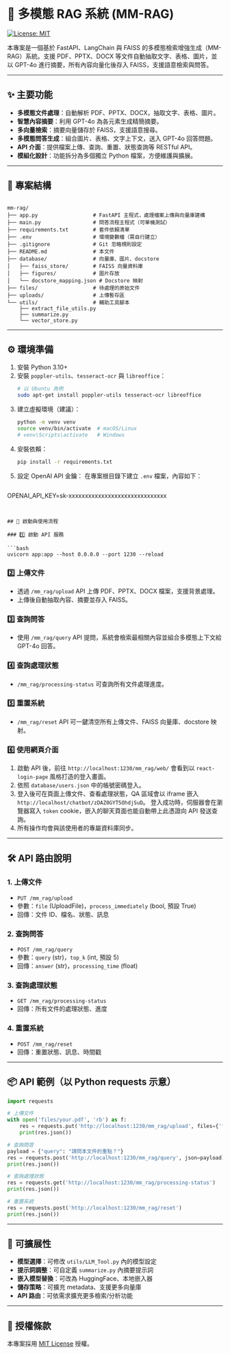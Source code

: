 # 📄 多模態 RAG 系統 (MM-RAG)

[![License: MIT](https://img.shields.io/badge/License-MIT-yellow.svg)](https://opensource.org/licenses/MIT)

本專案是一個基於 FastAPI、LangChain 與 FAISS 的多模態檢索增強生成（MM-RAG）系統。支援 PDF、PPTX、DOCX 等文件自動抽取文字、表格、圖片，並以 GPT-4o 進行摘要，所有內容向量化後存入 FAISS，支援語意檢索與問答。

---

## ✨ 主要功能

- **多模態文件處理**：自動解析 PDF、PPTX、DOCX，抽取文字、表格、圖片。
- **智慧內容摘要**：利用 GPT-4o 為各元素生成精簡摘要。
- **多向量檢索**：摘要向量儲存於 FAISS，支援語意搜尋。
- **多模態問答生成**：組合圖片、表格、文字上下文，送入 GPT-4o 回答問題。
- **API 介面**：提供檔案上傳、查詢、重置、狀態查詢等 RESTful API。
- **模組化設計**：功能拆分為多個獨立 Python 檔案，方便維護與擴展。

---

## 📁 專案結構

```text

mm-rag/
├── app.py                  # FastAPI 主程式，處理檔案上傳與向量庫建構
├── main.py                 # 問答流程主程式（可單機測試）
├── requirements.txt        # 套件依賴清單
├── .env                    # 環境變數檔（需自行建立）
├── .gitignore              # Git 忽略規則設定
├── README.md               # 本文件
├── database/               # 向量庫、圖片、docstore
│   ├── faiss_store/        # FAISS 向量資料庫
│   ├── figures/            # 圖片存放
│   └── docstore_mapping.json # Docstore 映射
├── files/                  # 待處理的原始文件
├── uploads/                # 上傳暫存區
└── utils/                  # 輔助工具腳本
    ├── extract_file_utils.py
    ├── summarize.py
    └── vector_store.py
```

---

## ⚙️ 環境準備

1. 安裝 Python 3.10+
2. 安裝 `poppler-utils`、`tesseract-ocr` 與 `libreoffice`：
   ```bash
   # 以 Ubuntu 為例
   sudo apt-get install poppler-utils tesseract-ocr libreoffice
   ```
3. 建立虛擬環境（建議）：
    ```bash
    python -m venv venv
    source venv/bin/activate  # macOS/Linux
    # venv\Scripts\activate   # Windows
    ```
4. 安裝依賴：
    ```bash
    pip install -r requirements.txt
    ```
5. 設定 OpenAI API 金鑰：
    在專案根目錄下建立 `.env` 檔案，內容如下：
    ```dotenv
OPENAI_API_KEY=sk-xxxxxxxxxxxxxxxxxxxxxxxxxxxxxx
```


## 🚀 啟動與使用流程

### 1️⃣ 啟動 API 服務

```bash
uvicorn app:app --host 0.0.0.0 --port 1230 --reload
```

### 2️⃣ 上傳文件

- 透過 `/mm_rag/upload` API 上傳 PDF、PPTX、DOCX 檔案，支援背景處理。
- 上傳後自動抽取內容、摘要並存入 FAISS。

### 3️⃣ 查詢問答

- 使用 `/mm_rag/query` API 提問，系統會檢索最相關內容並組合多模態上下文給 GPT-4o 回答。

### 4️⃣ 查詢處理狀態

- `/mm_rag/processing-status` 可查詢所有文件處理進度。

### 5️⃣ 重置系統

- `/mm_rag/reset` API 可一鍵清空所有上傳文件、FAISS 向量庫、docstore 映射。

### 6️⃣ 使用網頁介面

1. 啟動 API 後，前往 `http://localhost:1230/mm_rag/web/` 會看到以 `react-login-page` 風格打造的登入畫面。
2. 依照 `database/users.json` 中的帳號密碼登入。
3. 登入後可在頁面上傳文件、查看處理狀態，QA 區域會以 iframe 嵌入 `http://localhost/chatbot/zDAZ0GYT5OhdjSuD`。
   登入成功時，伺服器會在瀏覽器寫入 `token` cookie，嵌入的聊天頁面也能自動帶上此憑證向 API 發送查詢。
4. 所有操作均會與該使用者的專屬資料庫同步。

---

## 🛠️ API 路由說明

### 1. 上傳文件
- `PUT /mm_rag/upload`
- 參數：`file` (UploadFile)，`process_immediately` (bool, 預設 True)
- 回傳：文件 ID、檔名、狀態、訊息

### 2. 查詢問答
- `POST /mm_rag/query`
- 參數：`query` (str)，`top_k` (int, 預設 5)
- 回傳：`answer` (str)，`processing_time` (float)

### 3. 查詢處理狀態
- `GET /mm_rag/processing-status`
- 回傳：所有文件的處理狀態、進度

### 4. 重置系統
- `POST /mm_rag/reset`
- 回傳：重置狀態、訊息、時間戳

---

## 📦 API 範例（以 Python requests 示意）

```python
import requests

# 上傳文件
with open('files/your.pdf', 'rb') as f:
    res = requests.put('http://localhost:1230/mm_rag/upload', files={'file': f})
    print(res.json())

# 查詢問答
payload = {"query": "請問本文件的重點？"}
res = requests.post('http://localhost:1230/mm_rag/query', json=payload)
print(res.json())

# 查詢處理狀態
res = requests.get('http://localhost:1230/mm_rag/processing-status')
print(res.json())

# 重置系統
res = requests.post('http://localhost:1230/mm_rag/reset')
print(res.json())
```

---

## 🔧 可擴展性

- **模型選擇**：可修改 `utils/LLM_Tool.py` 內的模型設定
- **提示詞調整**：可自定義 `summarize.py` 內摘要提示詞
- **嵌入模型替換**：可改為 HuggingFace、本地嵌入器
- **儲存策略**：可擴充 metadata、支援更多向量庫
- **API 路由**：可依需求擴充更多檢索/分析功能

---

## 📜 授權條款

本專案採用 [MIT License](https://opensource.org/licenses/MIT) 授權。